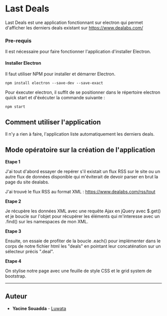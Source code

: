 # Last Deals

Last Deals est une application fonctionnant sur electron qui permet d'afficher les derniers deals existant sur https://www.dealabs.com/

### Pre-requis 

Il est nécessaire pour faire fonctionner l'application d'installer Electron.

#### Installer Electron

Il faut utiliser NPM pour installer et démarrer Electron.

```
npm install electron --save-dev --save-exact
```

Pour éxecuter electron, il suffit de se positionner dans le répertoire electron quick start et d'éxécuter la commande suivante :
```
npm start
```

## Comment utiliser l'application

Il n'y a rien à faire, l'application liste automatiquement les derniers deals.

## Mode opératoire sur la création de l'application

__Etape 1__

J'ai tout d'abord essayer de repérer s'il existait un flux RSS sur le site ou un autre flux de données disponible qui m'éviterait de devoir parser en brut la page du site dealabs.

J'ai trouvé le flux RSS au format XML : https://www.dealabs.com/rss/tout


__Etape 2__

Je récupère les données XML avec une requête Ajax en jQuery avec $.get() et je boucle sur l'objet pour récupérer les éléments qui m'interesse avec un .find() sur les namespaces de mon XML.


__Etape 3__

Ensuite, on essaie de profiter de la boucle .each() pour implémenter dans le corps de notre fichier html les "deals" en pointant leur concaténation sur un sélecteur précis ".deal".


__Etape 4__

On stylise notre page avec une feuille de style CSS et le grid system de bootstrap.

-----------------
## Auteur

* **Yacine Souadda** - [Luwata](https://github.com/luwata)